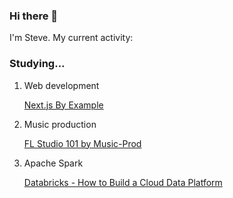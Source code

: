 ### Hi there 👋

<p>I'm Steve. My current activity:</p> 

<h3>Studying...</h3>

<ol>
  
  <li><p>Web development</p>
    <p><a href="https://lnkd.in/dn-_KavQ">Next.js By Example</a></p>
</li>
  <li><p>Music production</p>
    <p><a href="https://lnkd.in/dF2JV5P4">FL Studio 101 by Music-Prod</a></p>
</li>
  <li><p>Apache Spark</p>
    <a href="https://lnkd.in/dUvbs5dT">Databricks - How to Build a Cloud Data Platform</a>

</li>
</ol>

  
